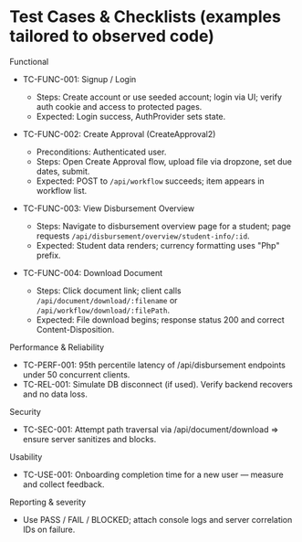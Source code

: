 # Test Cases & Checklists (examples tailored to observed code)

Functional
- TC-FUNC-001: Signup / Login
  - Steps: Create account or use seeded account; login via UI; verify auth cookie and access to protected pages.
  - Expected: Login success, AuthProvider sets state.

- TC-FUNC-002: Create Approval (CreateApproval2)
  - Preconditions: Authenticated user.
  - Steps: Open Create Approval flow, upload file via dropzone, set due dates, submit.
  - Expected: POST to `/api/workflow` succeeds; item appears in workflow list.

- TC-FUNC-003: View Disbursement Overview
  - Steps: Navigate to disbursement overview page for a student; page requests `/api/disbursement/overview/student-info/:id`.
  - Expected: Student data renders; currency formatting uses "Php" prefix.

- TC-FUNC-004: Download Document
  - Steps: Click document link; client calls `/api/document/download/:filename` or `/api/workflow/download/:filePath`.
  - Expected: File download begins; response status 200 and correct Content-Disposition.

Performance & Reliability
- TC-PERF-001: 95th percentile latency of /api/disbursement endpoints under 50 concurrent clients.
- TC-REL-001: Simulate DB disconnect (if used). Verify backend recovers and no data loss.

Security
- TC-SEC-001: Attempt path traversal via /api/document/download => ensure server sanitizes and blocks.

Usability
- TC-USE-001: Onboarding completion time for a new user — measure and collect feedback.

Reporting & severity
- Use PASS / FAIL / BLOCKED; attach console logs and server correlation IDs on failure.
